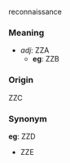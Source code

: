 reconnaissance
### Meaning
+ _adj_: ZZA
    + __eg__: ZZB

### Origin

ZZC

### Synonym

__eg__: ZZD

+ ZZE


